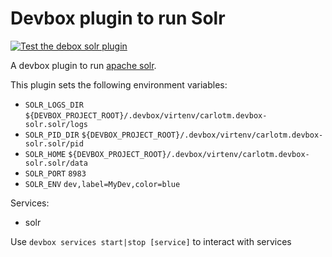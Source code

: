 # Devbox plugin to run Solr

[![Test the debox solr plugin](https://github.com/carlotm/devbox-solr/actions/workflows/ci.yml/badge.svg)](https://github.com/carlotm/devbox-solr/actions/workflows/ci.yml)

A devbox plugin to run [apache solr](https://solr.apache.org/).

This plugin sets the following environment variables:

- `SOLR_LOGS_DIR` `${DEVBOX_PROJECT_ROOT}/.devbox/virtenv/carlotm.devbox-solr.solr/logs`
- `SOLR_PID_DIR` `${DEVBOX_PROJECT_ROOT}/.devbox/virtenv/carlotm.devbox-solr.solr/pid`
- `SOLR_HOME` `${DEVBOX_PROJECT_ROOT}/.devbox/virtenv/carlotm.devbox-solr.solr/data`
- `SOLR_PORT` `8983`
- `SOLR_ENV` `dev,label=MyDev,color=blue`

Services:
- solr

Use `devbox services start|stop [service]` to interact with services
